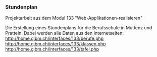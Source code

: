 ### Stundenplan

Projektarbeit aus dem Modul 133 "Web-Applikationen-realisieren"

Die Erstellung eines Stundenplans für die Berufsschule in Muttenz und Pratteln. 
Dabei werden alle Daten aus den Internetseiten:  
http://home.gibm.ch/interfaces/133/berufe.php  
http://home.gibm.ch/interfaces/133/klassen.php  
http://home.gibm.ch/interfaces/133/tafel.php
